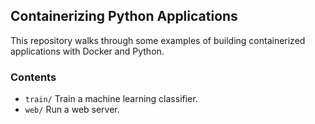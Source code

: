 ## Containerizing Python Applications

This repository walks through some examples of building containerized applications with Docker and Python.

### Contents

- `train/` Train a machine learning classifier.
- `web/` Run a web server.

